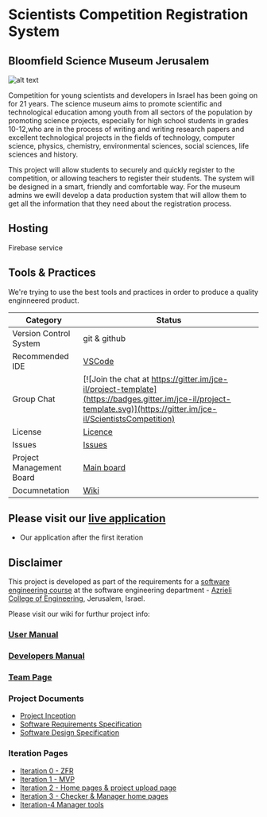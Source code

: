 # Scientists Competition Registration System
## Bloomfield Science Museum Jerusalem

![alt text](https://image.ibb.co/jYHcVS/logo.jpg)

Competition for young scientists and developers in Israel has been going on for 21 years.
The science museum aims to promote scientific and technological education among youth from all sectors of the population by promoting science projects, especially for high school students in grades 10-12,who are in the process of writing and writing research papers and excellent technological projects in the fields of technology, computer science, physics, chemistry, environmental sciences, social sciences, life sciences and history.

This project will allow students to securely and quickly register to the competition, or allowing teachers to register their students.
The system will be designed in a smart, friendly and comfortable way.
For the museum admins we ewill develop a data production system that will allow them to get all the information that they need 
about the registration process.

## Hosting
Firebase service

## Tools & Practices
We're trying to use the best tools and practices in order to produce a quality enginneered product.

|Category|Status|
|---|---|
| Version Control System| git & github |
| Recommended IDE | [VSCode](https://code.visualstudio.com) |
| Group Chat | [![Join the chat at https://gitter.im/jce-il/project-template](https://badges.gitter.im/jce-il/project-template.svg)](https://gitter.im/jce-il/ScientistsCompetition) |
| License | [Licence](https://github.com/Itay-Hefetz/ScientistsCompetition/blob/master/LICENSE) |
| Issues | [Issues](https://github.com/Itay-Hefetz/ScientistsCompetition/issues) |
| Project Management Board| [Main board](https://github.com/Itay-Hefetz/ScientistsCompetition/projects/4?add_cards_query=is%3Aopen) |
| Documnetation | [Wiki](https://github.com/Itay-Hefetz/ScientistsCompetition/wiki) |

## Please visit our [live application](https://scientistscompetitionv1.firebaseapp.com/loginScreen)
- Our application after the first iteration 


## Disclaimer
This project is developed as part of the requirements for a [software engineering course](https://github.com/jce-il/se-class/wiki) at the software engineering department - [Azrieli College of Engineering](http://www.jce.ac.il/), Jerusalem, Israel.

Please visit our wiki for furthur project info: 

### [User Manual](../../wiki/user-manual)

### [Developers Manual](../../wiki/developers-manual)

### [Team Page](https://github.com/Itay-Hefetz/ScientistsCompetition/wiki/Team-Page)

### Project Documents
- [Project Inception](../../wiki/inception)
- [Software Requirements Specification](../../wiki/srs)
- [Software Design Specification](https://github.com/Itay-Hefetz/ScientistsCompetition/wiki/SDS)

### Iteration Pages
- [Iteration 0 - ZFR](../../wiki/iter0-zfr)
- [Iteration 1 - MVP](https://github.com/Itay-Hefetz/ScientistsCompetition/wiki/Iter1-MVP)
- [Iteration 2 - Home pages & project upload page](https://github.com/Itay-Hefetz/ScientistsCompetition/wiki/Iter2---Home-pages-&-project-upload-page)
- [Iteration 3 - Checker & Manager home pages](../../wiki/Iter3--Checker-&-Manager-home-pages)
- [Iteration-4 Manager tools](../../wiki/Iteration-4---Manager-tools)


